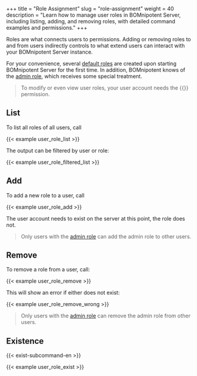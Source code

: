 +++
title = "Role Assignment"
slug = "role-assignment"
weight = 40
description = "Learn how to manage user roles in BOMnipotent Server, including listing, adding, and removing roles, with detailed command examples and permissions."
+++

Roles are what connects users to permissions. Adding or removing roles to and from users indirectly controls to what extend users can interact with your BOMnipotent Server instance.

For your convenience, several [default roles](/client/manager/access-management/role-management/#default-roles) are created upon starting BOMnipotent Server for the first time. In addition, BOMnipotent knows of the [admin role](/client/manager/access-management/role-management/#admin-role), which receives some special treatment.

> To modify or even view user roles, your user account needs the {{<user-management-en>}} permission.

## List

To list all roles of all users, call

{{< example user_role_list >}}

The output can be filtered by user or role:

{{< example user_role_filtered_list >}}

## Add

To add a new role to a user, call

{{< example user_role_add >}}

The user account needs to exist on the server at this point, the role does not.

> Only users with the [admin role](/client/manager/access-management/role-management/#admin-role) can add the admin role to other users.

## Remove

To remove a role from a user, call:

{{< example user_role_remove >}}

This will show an error if either does not exist:

{{< example user_role_remove_wrong >}}

> Only users with the [admin role](/client/manager/access-management/role-management/#admin-role) can remove the admin role from other users.

## Existence

{{< exist-subcommand-en >}}

{{< example user_role_exist >}}
